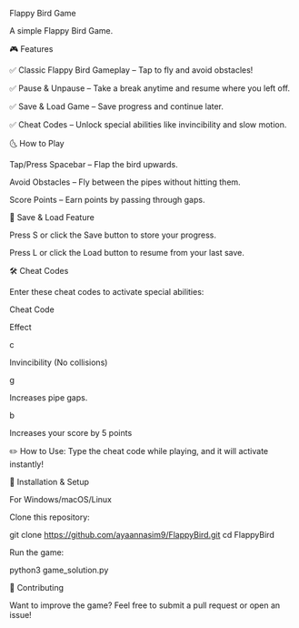 Flappy Bird Game

A simple Flappy Bird Game.

🎮 Features

✅ Classic Flappy Bird Gameplay – Tap to fly and avoid obstacles!

✅ Pause & Unpause – Take a break anytime and resume where you left off.

✅ Save & Load Game – Save progress and continue later.

✅ Cheat Codes – Unlock special abilities like invincibility and slow motion.

🌜 How to Play

Tap/Press Spacebar – Flap the bird upwards.

Avoid Obstacles – Fly between the pipes without hitting them.

Score Points – Earn points by passing through gaps.

💾 Save & Load Feature

Press S or click the Save button to store your progress.

Press L or click the Load button to resume from your last save.

🛠 Cheat Codes

Enter these cheat codes to activate special abilities:

Cheat Code

Effect

c

Invincibility (No collisions)

g

Increases pipe gaps.

b

Increases your score by 5 points

✏️ How to Use: Type the cheat code while playing, and it will activate instantly!

🔧 Installation & Setup

For Windows/macOS/Linux

Clone this repository:

git clone https://github.com/ayaannasim9/FlappyBird.git
cd FlappyBird

Run the game:

python3 game_solution.py

🤝 Contributing

Want to improve the game? Feel free to submit a pull request or open an issue!